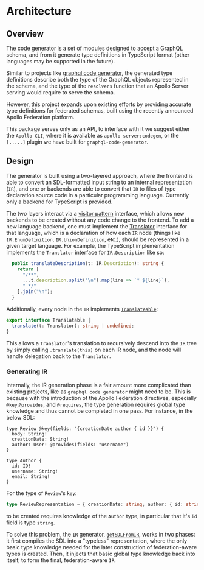 # Architecture

## Overview

The code generator is a set of modules designed to accept a GraphQL schema, and from it generate type definitions in TypeScript format (other languages may be supported in the future).

Similar to projects like [graphql code generator](https://graphql-code-generator.com), the generated type definitions describe both the type of the GraphQL objects represented in the schema, and the type of the `resolvers` function that an Apollo Server serving would require to serve the schema.

However, this project expands upon existing efforts by providing accurate type definitions for federated schemas, built using the recently announced Apollo Federation platform.

This package serves only as an API, to interface with it we suggest either the `Apollo CLI`, where it is available as `apollo server:codegen`, or the `[.....]` plugin we have built for `graphql-code-generator`.

## Design

The generator is built using a two-layered approach, where the frontend is able to convert an SDL-formatted input string to an internal representation (`IR`), and one or backends are able to convert that `IR` to files of type declaration source code in a particular programming language. Currently only a backend for TypeScript is provided.

The two layers interact via a [visitor pattern](https://en.wikipedia.org/wiki/Visitor_pattern) interface, which allows new backends to be created without any code change to the frontend. To add a new language backend, one must implement the [Translator](Translators/index.ts) interface for that language, which is a declaration of how each `IR` node (things like `IR.EnumDefinition`, `IR.UnionDefinition`, etc.), should be represented in a given target language. For example, the TypeScript implementation implements the `Translator` interface for `IR.Description` like so:

```ts
  public translateDescription(t: IR.Description): string {
    return [
      "/**",
      ...t.description.split("\n").map(line => `* ${line}`),
      " */"
    ].join("\n");
  }
```

Additionally, every node in the `IR` implements [`Translateable`](Translators/index.ts):

```ts
export interface Translatable {
  translate(t: Translator): string | undefined;
}
```

This allows a `Translator`'s translation to recursively descend into the `IR` tree by simply calling `.translate(this)` on each IR node, and the node will handle delegation back to the `Translator`.

### Generating IR

Internally, the IR generation phase is a fair amount more complicated than existing projects, like as `graphql code generator` might need to be. This is because with the introduction of the Apollo Federation directives, especially `@key`,`@provides`, and `@requires`, the type generation requires global type knowledge and thus cannot be completed in one pass. For instance, in the below SDL:

```gql
type Review @key(fields: "{creationDate author { id }}") {
  body: String!
  creationDate: String!
  author: User! @provides(fields: "username")
}

type Author {
  id: ID!
  username: String!
  email: String!
}
```

For the type of `Review`'s `key`:

```ts
type ReviewRepresentation = { creationDate: string; author: { id: string } };
```

to be created requires knowledge of the `Author` type, in particular that it's `id` field is type `string`.

To solve this problem, the `IR` generator, [`getSDLFromIR`](/IR/index.md), works in two phases: it first compiles the SDL into a "typeless" representation, where the only basic type knowledge needed for the later construction of federation-aware types is created. Then, it injects that basic global type knowledge back into itself, to form the final, federation-aware `IR`.
